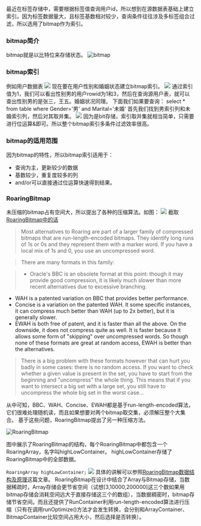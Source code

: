 最近在标签存储中，需要根据标签值查询用户id，所以想到在源数据表基础上建立索引。因为标签数据量大，且标签基数相对较少，查询条件往往涉及多标签组合过滤，所以选用了bitmap作为索引。
### bitmap简介
bitmap就是以比特位来存储状态。
![bitmap](https://hexo-1256892004.cos.ap-beijing.myqcloud.com/bitmap/bitmap.png)
### bitmap索引
例如用户数据表
![](https://hexo-1256892004.cos.ap-beijing.myqcloud.com/bitmap/user_table.png)
现在要在用户性别和婚姻状态建立bitmap索引。
![](https://hexo-1256892004.cos.ap-beijing.myqcloud.com/bitmap/user_index.png)
通过索引值为1，我们可以看出性别男的用户rowid为1和3，然后在查询源用户表，就可以查出性别男的是张三，王五。婚姻状况同理。
下面我们如果要查询：
select * from table where Gender='男' and Marital='未婚'
首先我们找到男索引列和未婚索引列，然后对其取并集。
![](https://hexo-1256892004.cos.ap-beijing.myqcloud.com/bitmap/intersection.png)
因为是bit存储，索引取并集就相当简单，只需要进行位运算&即可。所以整个bitmap索引多条件过滤效率很高。
### bitmap的适用范围
因为bitmap的特性，所以bitmap索引适用于：
* 查询为主，更新较少的数据
* 基数较少，重复度较多的列
* and/or可以直接通过位运算快速得到结果。

### RoaringBitmap
未压缩的bitmap占有空间大，所以提出了各种的压缩算法。如图：
![](https://hexo-1256892004.cos.ap-beijing.myqcloud.com/bitmap/compress.png)
截取[RoaringBitmap中的话](https://github.com/RoaringBitmap/RoaringBitmap)
>Most alternatives to Roaring are part of a larger family of compressed bitmaps that are run-length-encoded bitmaps. They identify long runs of 1s or 0s and they represent them with a marker word. If you have a local mix of 1s and 0, you use an uncompressed word.

>There are many formats in this family:

>* Oracle's BBC is an obsolete format at this point: though it may provide good compression, it is likely much slower than more recent alternatives due to excessive branching.
* WAH is a patented variation on BBC that provides better performance.
* Concise is a variation on the patented WAH. It some specific instances, it can compress much better than WAH (up to 2x better), but it is generally slower.
* EWAH is both free of patent, and it is faster than all the above. On the downside, it does not compress quite as well. It is faster because it allows some form of "skipping" over uncompressed words. So though none of these formats are great at random access, EWAH is better than the alternatives.

>There is a big problem with these formats however that can hurt you badly in some cases: there is no random access. If you want to check whether a given value is present in the set, you have to start from the beginning and "uncompress" the whole thing. This means that if you want to intersect a big set with a large set, you still have to uncompress the whole big set in the worst case...

从中可知，BBC、WAH、Concise、EWAH都是基于run-length-encoded算法，它们很难处理随机读，而且如果想要对两个bitmap取交集，必须解压整个大集合。
基于这些问题，RoaringBitmap提出了另一种压缩方法。

![RoaringBitmap](https://hexo-1256892004.cos.ap-beijing.myqcloud.com/bitmap/roaringbitmap.png)

图中展示了RoaringBitmap的结构，每个RoaringBitmap中都包含一个RoaringArray，名字叫highLowContainer。 
highLowContainer存储了RoaringBitmap中的全部数据。

``
RoaringArray highLowContainer;
``
![](https://hexo-1256892004.cos.ap-beijing.myqcloud.com/bitmap/roaringArray.png)
具体的讲解可以参照[RoaringBitmap数据结构及原理](https://blog.csdn.net/yizishou/article/details/78342499)这篇文章。
RoaringBitmap在设计中结合了Array与Bitmap存储，当数据稀疏时，Array存储会更节省空间（试想[3,10000,200000]这三个数如果用bitmap存储会消耗空间远大于直接存储这三个的数组），当数据稠密时，bitmap存储节省空间。而且还提供了RunContainer利用run-length-encoded算法进行压缩（只有在调用runOptimize()方法才会发生转换，会分别和ArrayContainer、BitmapContainer比较空间占用大小，然后选择是否转换）。
